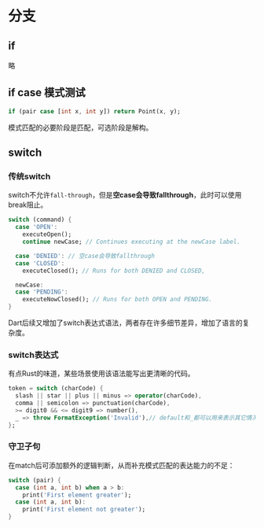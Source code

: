 # 分支

## if

略

## if case 模式测试

```dart
if (pair case [int x, int y]) return Point(x, y);
```

模式匹配的必要阶段是匹配，可选阶段是解构。

## switch

### 传统switch

switch不允许`fall-through`，但是**空case会导致fallthrough**，此时可以使用break阻止。

```dart
switch (command) {
  case 'OPEN':
    executeOpen();
    continue newCase; // Continues executing at the newCase label.

  case 'DENIED': // 空case会导致fallthrough
  case 'CLOSED':
    executeClosed(); // Runs for both DENIED and CLOSED,

  newCase:
  case 'PENDING':
    executeNowClosed(); // Runs for both OPEN and PENDING.
}
```

Dart后续又增加了switch表达式语法，两者存在许多细节差异，增加了语言的复杂度。

### switch表达式

有点Rust的味道，某些场景使用该语法能写出更清晰的代码。

```dart
token = switch (charCode) {
  slash || star || plus || minus => operator(charCode),
  comma || semicolon => punctuation(charCode),
  >= digit0 && <= digit9 => number(),
  _ => throw FormatException('Invalid'),// default和_都可以用来表示其它情况
};
```

### 守卫子句

在match后可添加额外的逻辑判断，从而补充模式匹配的表达能力的不足：

```dart
switch (pair) {
  case (int a, int b) when a > b:
    print('First element greater');
  case (int a, int b):
    print('First element not greater');
}
```
